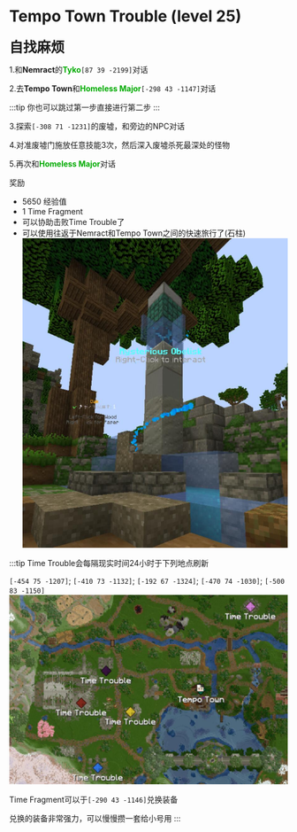 # Tempo Town Trouble (level 25)
<span style="font-size: 25px;">**自找麻烦**</span>

1.和**Nemract**的<font color=00AA00>**Tyko**</font>`[87 39 -2199]`对话

2.去**Tempo Town**和<font color=00AA00>**Homeless Major**</font>`[-298 43 -1147]`对话

:::tip
你也可以跳过第一步直接进行第二步
:::

3.探索`[-308 71 -1231]`的废墟，和旁边的NPC对话

4.对准废墟门施放任意技能3次，然后深入废墟杀死最深处的怪物

5.再次和<font color=00AA00>**Homeless Major**</font>对话

奖励
+ 5650 经验值
+ 1 Time Fragment
+ 可以协助击败Time Trouble了
+ 可以使用往返于Nemract和Tempo Town之间的快速旅行了(石柱)
![](/assets/img/lvl25-1.jpg)

:::tip
Time Trouble会每隔现实时间24小时于下列地点刷新

`[-454 75 -1207]`; `[-410 73 -1132]`; `[-192 67 -1324]`; `[-470 74 -1030]`; `[-500 83 -1150]`
![](/assets/img/lvl25-2.jpg)

Time Fragment可以于`[-290 43 -1146]`兑换装备

兑换的装备非常强力，可以慢慢攒一套给小号用
:::

